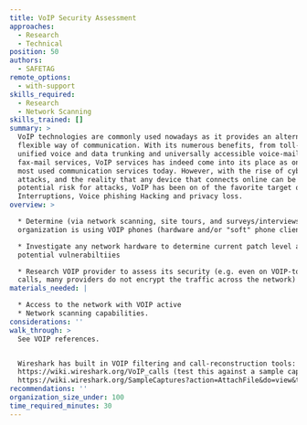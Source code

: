 ```yaml
---
title: VoIP Security Assessment
approaches:
  - Research
  - Technical
position: 50
authors:
  - SAFETAG
remote_options:
  - with-support
skills_required:
  - Research
  - Network Scanning
skills_trained: []
summary: >
  VoIP technologies are commonly used nowadays as it provides an alternate
  flexible way of communication. With its numerous benefits, from toll-bypass,
  unified voice and data trunking and universally accessible voice-mail and
  fax-mail services, VoIP services has indeed come into its place as one of the
  most used communication services today. However, with the rise of cyber
  attacks, and the reality that any device that connects online can be a
  potential risk for attacks, VoIP has been on of the favorite target of spam,
  Interruptions, Voice phishing Hacking and privacy loss.
overview: >

  * Determine (via network scanning, site tours, and surveys/interviews) if the
  organization is using VOIP phones (hardware and/or "soft" phone clients)

  * Investigate any network hardware to determine current patch level and
  potential vulnerabiltiies

  * Research VOIP provider to assess its security (e.g. even on VOIP-to-VOIP
  calls, many providers do not encrypt the traffic across the network)
materials_needed: |

  * Access to the network with VOIP active
  * Network scanning capabilities.
considerations: ''
walk_through: >
  See VOIP references.


  Wireshark has built in VOIP filtering and call-reconstruction tools:
  https://wiki.wireshark.org/VoIP_calls (test this against a sample capture:
  https://wiki.wireshark.org/SampleCaptures?action=AttachFile&do=view&target=rtp_example.raw.gz)
recommendations: ''
organization_size_under: 100
time_required_minutes: 30
---
```


